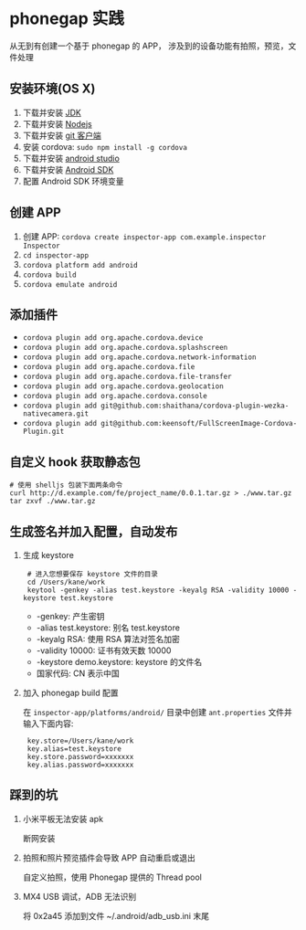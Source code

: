 # phonegap 实践
从无到有创建一个基于 phonegap 的 APP， 涉及到的设备功能有拍照，预览，文件处理

## 安装环境(OS X)

1. 下载并安装 [JDK](http://www.oracle.com/technetwork/cn/java/javase/downloads/index.html)
2. 下载并安装 [Nodejs](https://nodejs.org/)
3. 下载并安装 [git 客户端](http://git-scm.com/)
4. 安装 cordova: `sudo npm install -g cordova`
5. 下载并安装 [android studio](http://developer.android.com/tools/studio/index.html)
6. 下载并安装 [Android SDK](http://developer.android.com/sdk/index.html#Other)
7. 配置 Android SDK 环境变量

## 创建 APP

1. 创建 APP: `cordova create inspector-app com.example.inspector Inspector`
2. `cd inspector-app`
3. `cordova platform add android`
4. `cordova build`
5. `cordova emulate android`

## 添加插件

* `cordova plugin add org.apache.cordova.device`
* `cordova plugin add org.apache.cordova.splashscreen`
* `cordova plugin add org.apache.cordova.network-information`
* `cordova plugin add org.apache.cordova.file`
* `cordova plugin add org.apache.cordova.file-transfer`
* `cordova plugin add org.apache.cordova.geolocation`
* `cordova plugin add org.apache.cordova.console`
* `cordova plugin add git@github.com:shaithana/cordova-plugin-wezka-nativecamera.git`
* `cordova plugin add git@github.com:keensoft/FullScreenImage-Cordova-Plugin.git`

## 自定义 hook 获取静态包
	
	# 使用 shelljs 包装下面两条命令
	curl http://d.example.com/fe/project_name/0.0.1.tar.gz > ./www.tar.gz
	tar zxvf ./www.tar.gz

## 生成签名并加入配置，自动发布

1. 生成 keystore
	
		# 进入您想要保存 keystore 文件的目录
		cd /Users/kane/work 
		keytool -genkey -alias test.keystore -keyalg RSA -validity 10000 -keystore test.keystore
	
	* -genkey: 产生密钥
	* -alias test.keystore: 别名 test.keystore
	* -keyalg RSA: 使用 RSA 算法对签名加密
	* -validity 10000: 证书有效天数 10000
	* -keystore demo.keystore: keystore 的文件名
	* 国家代码: CN 表示中国


2. 加入 phonegap build 配置

	在 `inspector-app/platforms/android/` 目录中创建 `ant.properties` 文件并输入下面内容:
	
		key.store=/Users/kane/work
		key.alias=test.keystore
		key.store.password=xxxxxxx
		key.alias.password=xxxxxxx


## 踩到的坑

1. 小米平板无法安装 apk 

	断网安装
	
2. 拍照和照片预览插件会导致 APP 自动重启或退出

	自定义拍照，使用 Phonegap 提供的 Thread pool
	
3. MX4 USB 调试，ADB 无法识别

	将 0x2a45 添加到文件 ~/.android/adb_usb.ini 末尾